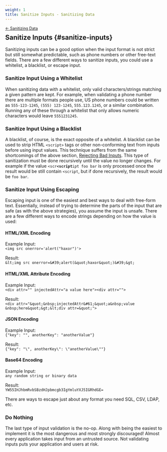 ```yaml
---
weight: 1
title: Sanitize Inputs - Sanitizing Data
---
```


<div style="font-size: 0.9em; margin-bottom: -20px;"><a href="/books/api-security/sanitizing/">&larr; Sanitizing Data</a></div>

## Sanitize Inputs {#sanitize-inputs}

Sanitizing inputs can be a good option when the input format is not strict but still somewhat predictable, such as phone numbers or other free-text fields. There are a few different ways to sanitize inputs, you could use a whitelist, a blacklist, or escape input.

### Sanitize Input Using a Whitelist
When sanitizing data with a whitelist, only valid characters/strings matching a given pattern are kept.  For example, when validating a phone number there are multiple formats people use, US phone numbers could be written as `555-123-1245`, `(555) 123-1245`, `555.123.1245`, or a similar combination. Running any of these through a whitelist that only allows numeric characters would leave `5551231245`.

### Sanitize Input Using a Blacklist
A blacklist, of course, is the exact opposite of a whitelist. A blacklist can be used to strip HTML `<script>` tags or other non-conforming text from inputs before using input values.  This technique suffers from the same shortcomings of the above section, <a href="#sanitizing-reject-bad" class="section">Rejecting Bad Inputs</a>. This type of sanitization must be done recursively until the value no longer changes. For example if the value <code>&lt;scr<b>&lt;script</b>ipt foo bar</code> is only processed once the result would be still contain `<script`, but if done recursively, the result would be `foo bar`.

### Sanitize Input Using Escaping
Escaping input is one of the easiest and best ways to deal with free-form text.  Essentially, instead of trying to determine the parts of the input that are safe (as with the above strategies), you assume the input is unsafe. There are a few different ways to encode strings depending on how the value is used:

#### HTML/XML Encoding
Example Input:<br/>
`<img src onerror='alert("haxor")'>`

Result:<br/>
`&lt;img src onerror=&#39;alert(&quot;haxor&quot;)&#39;&gt;`

#### HTML/XML Attribute Encoding
Example Input:<br/>
`<div attr="" injectedAttr="a value here"><div attr="">`

Result:<br/>
`<div attr="&quot;&nbsp;injectedAttr&#61;&quot;a&nbsp;value
&nbsp;here&quot;&gt;&lt;div attr=&quot;">`

#### JSON Encoding
Example Input:<br/>
`{"key": "", anotherKey": "anotherValue"}`

Result:<br/>
`{"key": "\", anotherKey\": \"anotherValue\""}`

#### Base64 Encoding
Example Input:<br/>`any random string or binary data`

Result:<br/>
`YW55IHJhbmRvbSBzdHJpbmcgb3IgYmluYXJ5IGRhdGE=`

There are ways to escape just about any format you need SQL, CSV, LDAP, etc.

### Do Nothing
The last type of input validation is the no-op. Along with being the easiest to implement it is the most dangerous and most strongly discouraged! Almost every application takes input from an untrusted source. Not validating inputs puts your application and users at risk.

